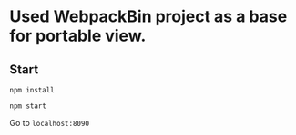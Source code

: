 # Used WebpackBin project as a base for portable view. 

## Start

`npm install`

`npm start`

Go to `localhost:8090`
